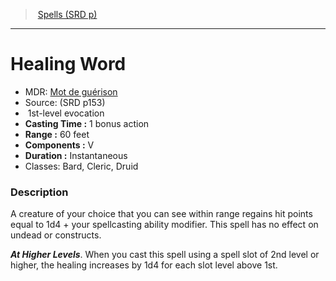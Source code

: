 ﻿> [Spells (SRD p)](srd_spells.md)

---

# Healing Word

- MDR: [Mot de guérison](hd_spells_mot_de_guerison.md)
- Source: (SRD p153)
-  1st-level evocation
- **Casting Time :** 1 bonus action
- **Range :** 60 feet
- **Components :** V
- **Duration :** Instantaneous
- Classes: Bard, Cleric, Druid

### Description

A creature of your choice that you can see within range regains hit points equal to 1d4 + your spellcasting ability modifier. This spell has no effect on undead or constructs.

**_At Higher Levels_**. When you cast this spell using a spell slot of 2nd level or higher, the healing increases by 1d4 for each slot level above 1st.

